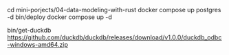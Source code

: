 cd mini-porjects/04-data-modeling-with-rust
docker compose up postgres -d
bin/deploy
docker compose up -d

bin/get-duckdb
https://github.com/duckdb/duckdb/releases/download/v1.0.0/duckdb_odbc-windows-amd64.zip